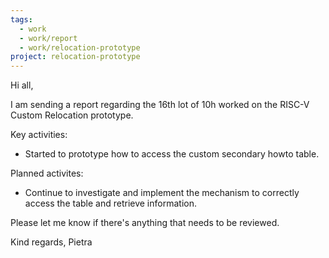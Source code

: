 ```yaml
---
tags:
  - work
  - work/report
  - work/relocation-prototype
project: relocation-prototype
---
```

Hi all,

I am sending a report regarding the 16th lot of 10h worked on the RISC-V Custom
Relocation prototype.

Key activities:
* Started to prototype how to access the custom secondary howto table.

Planned activites:
* Continue to investigate and implement the mechanism to correctly access the
table and retrieve information.

Please let me know if there's anything that needs to be reviewed.

Kind regards,
Pietra